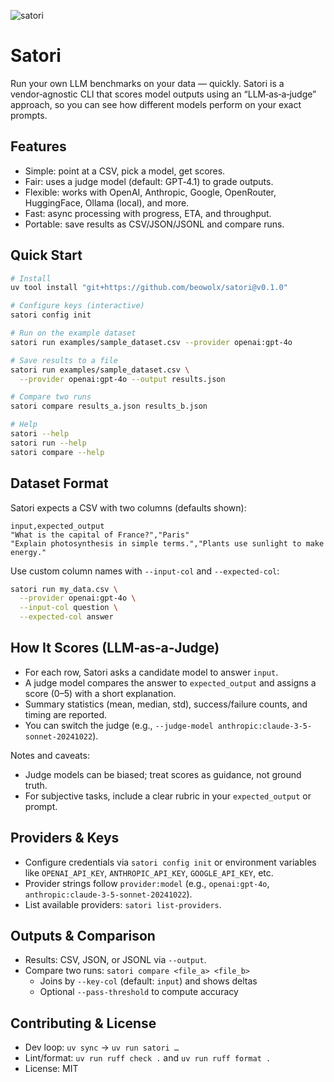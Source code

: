 ![satori](https://github.com/user-attachments/assets/a398618b-9eb1-4631-b1d2-10f4d7f25d2f)


# Satori

Run your own LLM benchmarks on your data — quickly. Satori is a vendor‑agnostic CLI that scores model outputs using an “LLM‑as‑a‑judge” approach, so you can see how different models perform on your exact prompts.

## Features

- Simple: point at a CSV, pick a model, get scores.
- Fair: uses a judge model (default: GPT‑4.1) to grade outputs.
- Flexible: works with OpenAI, Anthropic, Google, OpenRouter, HuggingFace, Ollama (local), and more.
- Fast: async processing with progress, ETA, and throughput.
- Portable: save results as CSV/JSON/JSONL and compare runs.

## Quick Start

```bash
# Install
uv tool install "git+https://github.com/beowolx/satori@v0.1.0"

# Configure keys (interactive)
satori config init

# Run on the example dataset
satori run examples/sample_dataset.csv --provider openai:gpt-4o

# Save results to a file
satori run examples/sample_dataset.csv \
  --provider openai:gpt-4o --output results.json

# Compare two runs
satori compare results_a.json results_b.json

# Help
satori --help
satori run --help
satori compare --help
```

## Dataset Format

Satori expects a CSV with two columns (defaults shown):

```csv
input,expected_output
"What is the capital of France?","Paris"
"Explain photosynthesis in simple terms.","Plants use sunlight to make energy."
```

Use custom column names with `--input-col` and `--expected-col`:

```bash
satori run my_data.csv \
  --provider openai:gpt-4o \
  --input-col question \
  --expected-col answer
```

## How It Scores (LLM‑as‑a‑Judge)

- For each row, Satori asks a candidate model to answer `input`.
- A judge model compares the answer to `expected_output` and assigns a score (0–5) with a short explanation.
- Summary statistics (mean, median, std), success/failure counts, and timing are reported.
- You can switch the judge (e.g., `--judge-model anthropic:claude-3-5-sonnet-20241022`).

Notes and caveats:

- Judge models can be biased; treat scores as guidance, not ground truth.
- For subjective tasks, include a clear rubric in your `expected_output` or prompt.

## Providers & Keys

- Configure credentials via `satori config init` or environment variables like `OPENAI_API_KEY`, `ANTHROPIC_API_KEY`, `GOOGLE_API_KEY`, etc.
- Provider strings follow `provider:model` (e.g., `openai:gpt-4o`, `anthropic:claude-3-5-sonnet-20241022`).
- List available providers: `satori list-providers`.

## Outputs & Comparison

- Results: CSV, JSON, or JSONL via `--output`.
- Compare two runs: `satori compare <file_a> <file_b>`
  - Joins by `--key-col` (default: `input`) and shows deltas
  - Optional `--pass-threshold` to compute accuracy

## Contributing & License

- Dev loop: `uv sync` → `uv run satori …`
- Lint/format: `uv run ruff check .` and `uv run ruff format .`
- License: MIT
